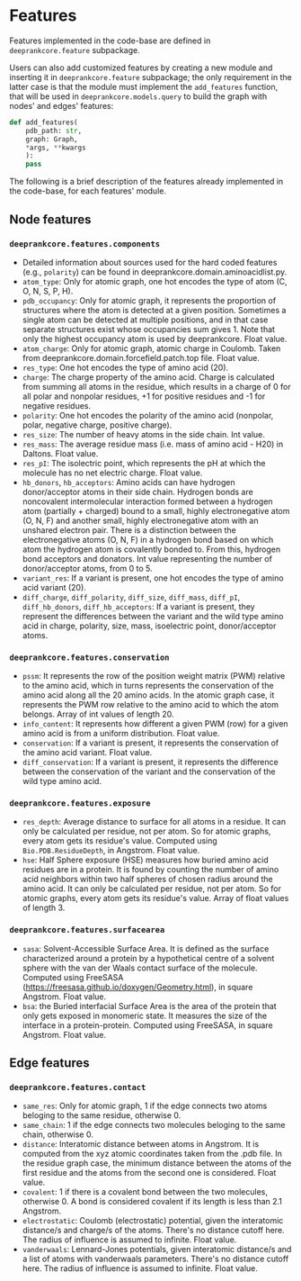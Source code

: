 # Features

Features implemented in the code-base are defined in `deeprankcore.feature` subpackage.

Users can also add customized features by creating a new module and inserting it in `deeprankcore.feature` subpackage; the only requirement in the latter case is that the module must implement the `add_features` function, that will be used in `deeprankcore.models.query` to build the graph with nodes' and edges' features:

```python
def add_features(
    pdb_path: str, 
    graph: Graph, 
    *args, **kwargs
    ):
    pass
```

The following is a brief description of the features already implemented in the code-base, for each features' module. 

## Node features 

### `deeprankcore.features.components`

- Detailed information about sources used for the hard coded features (e.g., `polarity`) can be found in deeprankcore.domain.aminoacidlist.py.
- `atom_type`: Only for atomic graph, one hot encodes the type of atom (C, O, N, S, P, H).
- `pdb_occupancy`: Only for atomic graph, it represents the proportion of structures where the atom is detected at a given position. Sometimes a single atom can be detected at multiple positions, and in that case separate structures exist whose occupancies sum gives 1. Note that only the highest occupancy atom is used by deeprankcore. Float value.
- `atom_charge`: Only for atomic graph, atomic charge in Coulomb. Taken from deeprankcore.domain.forcefield.patch.top file. Float value.
- `res_type`: One hot encodes the type of amino acid (20).
- `charge`: The charge property of the amino acid. Charge is calculated from summing all atoms in the residue, which results in a charge of 0 for all polar and nonpolar residues, +1 for positive residues and -1 for negative residues.
- `polarity`: One hot encodes the polarity of the amino acid (nonpolar, polar, negative charge, positive charge).
- `res_size`: The number of heavy atoms in the side chain. Int value.
- `res_mass`: The average residue mass (i.e. mass of amino acid - H20) in Daltons. Float value.
- `res_pI`: The isolectric point, which represents the pH at which the molecule has no net electric charge. Float value.
- `hb_donors`, `hb_acceptors`: Amino acids can have hydrogen donor/acceptor atoms in their side chain. Hydrogen bonds are noncovalent intermolecular interaction formed between a hydrogen atom (partially + charged) bound to a small, highly electronegative atom (O, N, F) and another small, highly electronegative atom with an unshared electron pair. There is a distinction between the electronegative atoms (O, N, F) in a hydrogen bond based on which atom the hydrogen atom is covalently bonded to. From this, hydrogen bond acceptors and donators. Int value representing the number of donor/acceptor atoms, from 0 to 5.
- `variant_res`: If a variant is present, one hot encodes the type of amino acid variant (20).
- `diff_charge`, `diff_polarity`, `diff_size`, `diff_mass`, `diff_pI`, `diff_hb_donors`, `diff_hb_acceptors`: If a variant is present, they represent the differences between the variant and the wild type amino acid in charge, polarity, size, mass, isoelectric point, donor/acceptor atoms.
  
### `deeprankcore.features.conservation`

- `pssm`: It represents the row of the position weight matrix (PWM) relative to the amino acid, which in turns represents the conservation of the amino acid along all the 20 amino acids. In the atomic graph case, it represents the PWM row relative to the amino acid to which the atom belongs. Array of int values of length 20.
- `info_content`: It represents how different a given PWM (row) for a given amino acid is from a uniform distribution. Float value.
- `conservation`: If a variant is present, it represents the conservation of the amino acid variant. Float value. 
- `diff_conservation`: If a variant is present, it represents the difference between the conservation of the variant and the conservation of the wild type amino acid. 

### `deeprankcore.features.exposure`

- `res_depth`: Average distance to surface for all atoms in a residue. It can only be calculated per residue, not per atom. So for atomic graphs, every atom gets its residue's value. Computed using `Bio.PDB.ResidueDepth`, in Angstrom. Float value. 
- `hse`: Half Sphere exposure (HSE) measures how buried amino acid residues are in a protein. It is found by counting the number of amino acid neighbors within two half spheres of chosen radius around the amino acid. It can only be calculated per residue, not per atom. So for atomic graphs, every atom gets its residue's value. Array of float values of length 3.
  
### `deeprankcore.features.surfacearea`

- `sasa`: Solvent-Accessible Surface Area. It is defined as the surface characterized around a protein by a hypothetical centre of a solvent sphere with the van der Waals contact surface of the molecule. Computed using FreeSASA (https://freesasa.github.io/doxygen/Geometry.html), in square Angstrom. Float value. 
- `bsa`: the Buried interfacial Surface Area is the area of the protein that only gets exposed in monomeric state. It measures the size of the interface in a protein-protein. Computed using FreeSASA, in square Angstrom. Float value. 

## Edge features

### `deeprankcore.features.contact`

- `same_res`: Only for atomic graph, 1 if the edge connects two atoms beloging to the same residue, otherwise 0.  
- `same_chain`: 1 if the edge connects two molecules beloging to the same chain, otherwise 0.  
- `distance`: Interatomic distance between atoms in Angstrom. It is computed from the xyz atomic coordinates taken from the .pdb file. In the residue graph case, the minimum distance between the atoms of the first residue and the atoms from the second one is considered. Float value. 
- `covalent`: 1 if there is a covalent bond between the two molecules, otherwise 0. A bond is considered covalent if its length is less than 2.1 Angstrom.
- `electrostatic`: Coulomb (electrostatic) potential, given the interatomic distance/s and charge/s of the atoms. There's no distance cutoff here. The radius of influence is assumed to infinite. Float value. 
- `vanderwaals`: Lennard-Jones potentials, given interatomic distance/s and a list of atoms with vanderwaals parameters. There's no distance cutoff here. The radius of influence is assumed to infinite. Float value.
